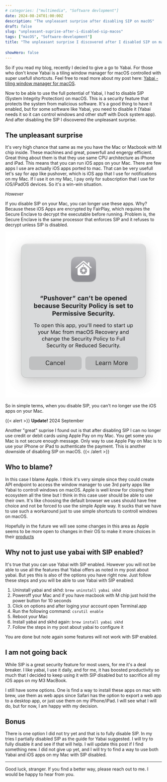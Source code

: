 ```yaml
---
# categories: ["multimedia", "Software devlopment"]
date: 2024-08-24T01:00:00Z
description: "The unpleasant surprise after disabling SIP on macOS"
draft: false
slug: "unpleasant-suprise-after-i-disabled-sip-macos"
tags: ["macOS", "Software-development"]
title: "The unpleasant surprise I discovered after I disabled SIP on macOS"

showHero: false
---
```


So if you read my blog, recently I decied to give a go to Yabai. For those who don't know Yabai is a tiling window manager for macOS controlled with super usefull shortcuts. Feel free to read more about my post here: [Yabai - tiling window manager for macOS](/posts/yabai-guide-2024).

Now to be able to use the full potential of Yabai, I had to disable SIP (System Integrity Protection) on macOS. This is a security feature that protects the system from malicious software. It's a good thing to have it enabled, but for some software like Yabai, you need to disable it (Yabai needs it so it can control windows and other stuff with Dock system app).
And after disabling the SIP I discovered the unpleasant surprise.

## The unpleasant surprise

It's very high chance that same as me you have the Mac or Macbook with M chip inside. These machines and great, powerfull and engergy efficient. Great thing about them is that they use same CPU architecture as iPhone and iPad. This means that you can run iOS apps on your Mac. There are few apps I use are actually iOS apps ported to mac. That can be very usefull let's say for app like pushover, which is iOS app that I use for notifications on my Mac. If I use it on my Mac, I pay only for subscription that I use for iOS/iPadOS devices. So it's a win-win situation.

_However_

If you disable SIP on your Mac, you can longer use these apps. Why? Because these iOS Apps are encrypted by FairPlay, which requires the Secure Enclave to decrypt the executable before running. Problem is, the Secure Enclave is the same processor that enforces SIP and it refuses to decrypt unless SIP is disabled.

![unable open image](images/pushover.png "As you can see you can't open the app")

So in simple terms, when you disable SIP, you can't no longer use the iOS apps on your Mac.

{{< alert >}}
**Update!** 2024 September

Another "great" suprise I found out is that after disabling SIP I can no longer use credit or debit cards using Apple Pay on my Mac. You get some you Mac is not secure enough message. Only way to use Apple Pay on Mac is to use your iPhone or iPad to authenticate the payment. This is another downside of disabling SIP on macOS.
{{< /alert >}}


## Who to blame?

In this case I blame Apple. I think it's very simple since they could create API endpoint to access the window manager to use 3rd party apps like Yabai to controll windows on macOS. Apple is well know for closing their ecosystem all the time but I think in this case user should be able to use their own. It's like choosing the default browser we uses should have free choice and not be forced to use the simple Apple way. It sucks that we have to use such a workaround just to use simple shortcuts to controll windows on macOS.

Hopefully in the future we will see some changes in this area as Apple seems to be more open to changes in their OS to make it more choices in their [products](https://www.theregister.com/2024/08/24/apple_eu_browser_defaults/)

## Why not to just use yabai with SIP enabled?

It's true that you can use Yabai with SIP enabled. However you will not be able to use all the features that Yabai offers as noted in my post about yabai. But yes this is also of the options you have right now. Just follow these steps and you will be able to use Yabai with SIP enabled:

  1. Uninstall yabai and skhd: `brew uninstall yabai skhd`
  2. Poweroff your Mac and if you have macbook with M chip just hold the power button for 10 seconds
  3. Click on options and after loging your account open Terminal.app
  4. Run the following command: `csrutil enable`
  5. Reboot your Mac
  6. Install yabai and skhd again: `brew install yabai skhd`
  7. Follow the steps in my post about yabai to configure it

You are done but note again some features will not work with SIP enabled.

## I am not going back

While SIP is a great security feature for most users, for me it's a deal breaker. I like yabai, I use it daily, and for me, it has boosted productivity so much that I decided to keep using it with SIP disabled but to sacrifice all my iOS apps on my M3 MacBook.

I still have some options. One is find a way to install these apps on mac with brew, use them as web apps since Safari has the option to export a web app to a desktop app, or just use them on my iPhone/iPad. I will see what I will do, but for now, I am happy with my decision.

## Bonus

There is one option I did not try yet and that is to fully disable SIP. In my tries I partially disabled SIP as the guide for Yabai suggested. I will try to fully disable it and see if that will help. I will update this post if I find something new. I did not give up yet, and I will try to find a way to use both Yabai and iOS apps on my Mac with SIP disabled.

---

Good luck, stranger. If you find a better way, please reach out to me. I would be happy to hear from you.

